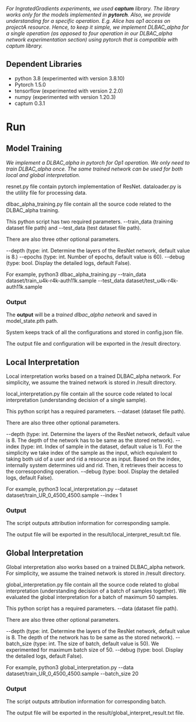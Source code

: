 _For IngratedGradients experiments, we used **captum** library. The library works only for the models implemented in **pytorch**. Also, we provide understanding for a specific operation. E.g. Alice has op1 access on projectA resource. Hence, to keep it simple, we implement DLBAC_alpha for a single operation (as opposed to four operation in our DLBAC_alpha network experimentation section) using pytorch that is compatible with captum library._

## Dependent Libraries ##
  * python 3.8 (experimented with version 3.8.10)
  * Pytorch 1.5.0
  * tensorflow (experimented with version 2.2.0)
  * numpy (experimented with version 1.20.3)
  * captum 0.3.1

# Run #
## Model Training ##

_We implement a DLBAC_alpha in pytorch for Op1 operation. We only need to train DLBAC_alpha once. The same trained network can be used for both local and global interpretation._

resnet.py file contain pytorch implementation of ResNet.
dataloader.py is the utility file for processing data.


dlbac_alpha_training.py file contain all the source code related to the DLBAC_alpha training.

This python script has two required parameters. --train_data (training dataset file path) and --test_data (test dataset file path).

There are also three other optional parameters.

--depth (type: int. Determine the layers of the ResNet network, default value is 8.)
--epochs (type: int. Number of epochs, default value is 60).
--debug (type: bool. Display the detailed logs, default False). 

For example,
python3 dlbac_alpha_training.py --train_data dataset/train_u4k-r4k-auth11k.sample --test_data dataset/test_u4k-r4k-auth11k.sample

### Output ###
The **output** will be a *trained dlbac_alpha network* and saved in model_state.pth path. 

System keeps track of all the configurations and stored in config.json file.

The output file and configuration will be exported in the /result directory.


## Local Interpretation ##

Local interpretation works based on a trained DLBAC_alpha network. For simplicity, we assume the trained network is stored in /result directory.

local_interpretation.py file contain all the source code related to local interpretation (understanding decision of a single sample).

This python script has a required parameters. --dataset (dataset file path).

There are also three other optional parameters.

--depth (type: int. Determine the layers of the ResNet network, default value is 8. The depth of the network has to be same as the stored network).
--index (type: int. Index of sample in the dataset, default value is 1). For the simplicity we take index of the sample as the input, which equivalent to taking both uid of a user and rid a resource as input. Based on the index, internally system determines uid and rid. Then, it retrieves their access to the corresoponding operation.
--debug (type: bool. Display the detailed logs, default False). 

For example, python3 local_interpretation.py --dataset dataset/train_UR_0_4500_4500.sample --index 1


### Output ###
The script outputs attribution information for corresponding sample. 

The output file will be exported in the result/local_interpret_result.txt file.


## Global Interpretation ##

Global interpretation also works based on a trained DLBAC_alpha network. For simplicity, we assume the trained network is stored in /result directory.

global_interpretation.py file contain all the source code related to global interpretation (understanding decision of a batch of samples together). We evaluated the global interpretation for a batch of maximum 50 samples.

This python script has a required parameters. --data (dataset file path).

There are also three other optional parameters.

--depth (type: int. Determine the layers of the ResNet network, default value is 8. The depth of the network has to be same as the stored network).
--batch_size (type: int. The size of batch, default value is 50). We experimented for maximum batch size of 50.
--debug (type: bool. Display the detailed logs, default False). 

For example, python3 global_interpretation.py --data dataset/train_UR_0_4500_4500.sample --batch_size 20


### Output ###
The script outputs attribution information for corresponding batch. 

The output file will be exported in the result/global_interpret_result.txt file.

